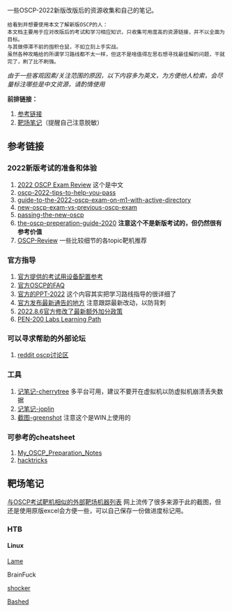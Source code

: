一些OSCP-2022新版改版后的资源收集和自己的笔记。

```
给看到并想要使用本文了解新版OSCP的人：
本文档主要用于应对改版后的考试和学习相应知识，只收集可用度高的资源链接，并不以全面为目标。
与其做停滞不前的囤积仓鼠，不如立刻上手实战。 
虽然各种攻略给的所谓学习路线都不太一样，但这不是啥值得左思右想寻找最佳解的问题，干就完了，刷了比不刷强。
```

*由于一些客观因素/关注范围的原因，以下内容多为英文，为方便他人检索，会尽量标注哪些是中文资源，请酌情使用*

**前排链接：**
1. [参考链接](#参考链接)
2. [靶场笔记](#靶场笔记)（提醒自己注意脱敏）


## 参考链接

### 2022新版考试的准备和体验
1. [2022 OSCP Exam Review](https://zhuanlan.zhihu.com/p/528882422) 这个是中文
2. [oscp-2022-tips-to-help-you-pass](https://medium.com/@0xP/oscp-2022-tips-to-help-you-pass-dddd3563967e)
3. [guide-to-the-2022-oscp-exam-on-m1-with-active-directory](https://medium.com/@GromHacks/guide-to-the-2022-oscp-exam-on-m1-with-active-directory-d8b4ce30f4f3)
4. [new-oscp-exam-vs-previous-oscp-exam](https://cel1s0.gitbook.io/offsec-notes/blog/new-oscp-exam-vs-previous-oscp-exam)
5. [passing-the-new-oscp](https://n0h4ts.medium.com/passing-the-new-oscp-b9fcd434ade7)
6. [the-oscp-preperation-guide-2020](https://johnjhacking.com/blog/the-oscp-preperation-guide-2020/) **注意这个不是新版考试的，但仍然很有参考价值**
7. [OSCP-Review](https://marmeus.com/post/OSCP-Review) 一些比较细节的各topic靶机推荐


### 官方指导
1. [官方提供的考试用设备配置参考](https://help.offensive-security.com/hc/en-us/articles/360040160792-What-are-the-technical-requirements-to-participate-in-a-proctored-exam-)
2. [官方OSCP的FAQ](https://help.offensive-security.com/hc/en-us/articles/4412170923924-OSCP-Exam-FAQ)
3. [官方的PPT-2022](https://fs.hubspotusercontent00.net/hubfs/5852453/OSCP%202.pdf) 这个内容其实把学习路线指导的很详细了
4. [官方发布最新通告的地方](https://www.offensive-security.com/blog/) 注意跟踪最新改动，以防背刺
5. [2022.8.6官方修改了最新额外加分政策](https://www.offensive-security.com/offsec/sunsetting-pen-200-legacy-topic-exercises/)
6. [PEN-200 Labs Learning Path](https://help.offensive-security.com/hc/en-us/articles/360050473812-PWK-Labs-Learning-Path)

### 可以寻求帮助的外部论坛
1. [reddit oscp讨论区](https://www.reddit.com/r/oscp/)

### 工具
1. [记笔记-cherrytree](https://www.kali.org/tools/cherrytree/) 多平台可用，建议不要开在虚拟机以防虚拟机崩溃丢失数据
2. [记笔记-joplin](https://joplinapp.org/) 
3. [截图-greenshot](https://getgreenshot.org/) 注意这个是WIN上使用的

### 可参考的cheatsheet
1. [My_OSCP_Preparation_Notes](https://oscpnotes.infosecsanyam.in/My_OSCP_Preparation_Notes.html)
2. [hacktricks](https://book.hacktricks.xyz)

## 靶场笔记

[与OSCP考试靶机相似的外部靶场机器列表](https://docs.google.com/spreadsheets/d/1dwSMIAPIam0PuRBkCiDI88pU3yzrqqHkDtBngUHNCw8/edit#gid=0) 网上流传了很多来源于此的截图，但还是使用原版excel会方便一些，可以自己保存一份做进度标记用。

### HTB

#### Linux

[Lame](靶场/HTB/Lame.md)

BrainFuck

[shocker](靶场/HTB/shocker.md)

[Bashed](靶场/HTB/Bashed.md)


